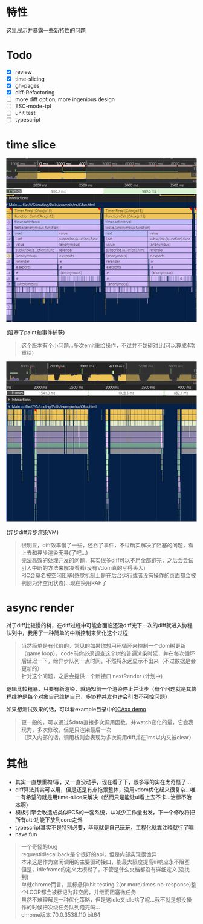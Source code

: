 # 特性
这里展示并暴露一些新特性的问题

# Todo
- [x] review
- [x] time-slicing
- [x] gh-pages
- [x] diff-Refactoring
- [ ] more diff option, more ingenious design
- [ ] ESC-mode-tpl
- [ ] unit test
- [ ] typescript

# time slice
![before](/docs/bad_slice.png)

(阻塞了paint和事件捕获)
> 这个版本有个小问题...多次emit重绘操作，不过并不妨碍对比(可以算成4次重绘)

![after](/docs/time_slicing.png)

(异步diff异步渲染VM)
> 很明显，diff效率慢了一些，还吞了事件，不过确实解决了阻塞的问题，看上去和异步渲染无异(了吧...)
> <br>无法高效的处理并发的问题，其实很多diff可以不用全部跑完，之后会尝试引入中断的方法来解决看看(没有Vdom真的写得头大)
> <br>RIC会莫名被空闲阻塞(感觉机制上是在后台运行或者没有操作的页面都会被判别为非空闲状态)...现在换用RAF了

# async render
对于diff比较慢的树，在diff过程中可能会面临还没diff完下一次的diff就进入协程队列中，我用了一种简单的中断控制来优化这个过程

 > 当然简单是有代价的，常见的如果你想用死循环来控制一个dom树更新（game loop），code前你必须调查这个树的普遍渲染时延，并在每次循环后延迟一下，给异步队列一点时间，不然将永远显示不出来（不过数据是会更新的）
 > <br>针对这个问题，之后会提供一个新接口 nextRender (计划中)

逻辑比较粗暴，只要有新渲染，就通知前一个渲染停止并让步（有个问题就是其协程维护是每个对象自己维护自己，多协程并发也许会引发不可控问题）

如果想测试效果的话，可以看example目录中的[CAxx demo](https://zhzLuke96.github.io/PoiJs/example/ca/CAxx.html)

> 更一般的，可以通过$data直接多次调用函数，并watch变化的量，它会表现为，多次修改，但是只渲染最后一次
><br>（深入内部的话，调用栈则会表现为多次调用diff并在1ms以内又被clear）


# 其他
- 其实一直想重构/写，又一直没动手，现在看了下，很多写的实在太奇怪了...
- diff算法其实可以用，但是还是有点拖累整体，没用vdom优化起来很复杂...唯一有希望的就是用time-slice来解决（然而只是能让ui看上去不卡...治标不治本啊）
- 模板引擎会改造成类似ECS的一套系统，从减少工作量出发，下一个修改将把所有attr功能下放到core之外
- typescript其实不是特别必要，毕竟就是自己玩玩，工程化就靠注释就行了嘛
- have fun

> 一个奇怪的bug<br>
> requestidlecallback是个很好的api，但是内部实现很诡异
> <br>本来这是作为空闲调用的主要驱动接口，能最大限度提高ui响应永不阻塞
> <br>但是，idleframe的定义太模糊了，不管是什么文档都没有详细定义(没找到)
> <br>单就chrome而言，鼠标悬停(hit testing 2(or more)times no-response)整个LOOP都会被标记为非空闲，并继而阻塞微任务
> <br>虽然不难理解是一种优化策略，但是这idle又idle啥了呢...我不就是想没操作的时候把次级任务队列跑完吗...
> <br>chrome版本 70.0.3538.110 bit64